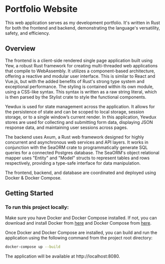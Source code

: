 # Portfolio Website

This web application serves as my development portfolio. It's written in Rust for both the frontend and backend, demonstrating the language's versatility, safety, and efficiency.

## Overview

The frontend is a client-side rendered single page application built using Yew, a robust Rust framework for creating multi-threaded web applications that compile to WebAssembly. It utilizes a component-based architecture, offering a reactive and modular user interface. This is similar to React and Vue.js, but with the added benefits of Rust's strong type system and exceptional performance. The styling is contained within its own module, using a CSS-like syntax. This syntax is written as a raw string literal, which is then parsed by the Stylist crate to style the functional components.

Yewdux is used for state management across the application. It allows for the persistence of state and can be scoped to local storage, session storage, or to a single window’s current render. In this application, Yewdux stores are used for collecting and submitting form data, displaying JSON response data, and maintaining user sessions across pages.

The backend uses Axum, a Rust web framework designed for highly concurrent and asynchronous web services and API layers. It works in conjunction with the SeaORM crate to programmatically generate SQL queries for a connected Postgres database. The SeaORM's object relational mapper uses "Entity" and "Model" structs to represent tables and rows respectively, providing a type-safe interface for data manipulation.

The frontend, backend, and database are coordinated and deployed using Docker & Docker Compose.

## Getting Started

### To run this project locally:

Make sure you have Docker and Docker Compose installed. If not, you can download and install Docker from [here](https://docs.docker.com/get-docker/) and Docker Compose from [here](https://docs.docker.com/compose/install/).

Once Docker and Docker Compose are installed, you can build and run the application using the following command from the project root directory:

```zsh
docker-compose up --build
``` 

The application will be available at http://localhost:8080.